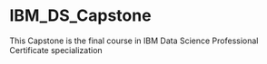 # IBM_DS_Capstone
This Capstone is the final course in IBM Data Science Professional Certificate specialization
